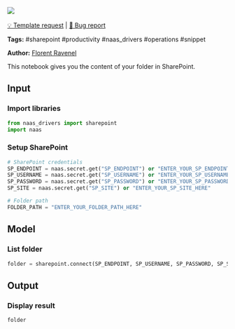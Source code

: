 <a href="https://app.naas.ai/user-redirect/naas/downloader?url=https://raw.githubusercontent.com/jupyter-naas/awesome-notebooks/master/SharePoint/SharePoint_List_folder.ipynb" target="_parent"><img src="https://naasai-public.s3.eu-west-3.amazonaws.com/open_in_naas.svg"/></a><br><br><a href="https://github.com/jupyter-naas/awesome-notebooks/issues/new?assignees=&labels=&template=template-request.md&title=Tool+-+Action+of+the+notebook+">💡 Template request</a> | <a href="https://github.com/jupyter-naas/awesome-notebooks/issues/new?assignees=&labels=&template=bug_report.md&title=SharePoint+-+List+folder:+Error+short+description">🚨 Bug report</a>

**Tags:** #sharepoint #productivity #naas_drivers #operations #snippet

**Author:** [Florent Ravenel](https://www.linkedin.com/in/florent-ravenel/)

This notebook gives you the content of your folder in SharePoint.

## Input

### Import libraries


```python
from naas_drivers import sharepoint
import naas
```

### Setup SharePoint


```python
# SharePoint credentials
SP_ENDPOINT = naas.secret.get("SP_ENDPOINT") or "ENTER_YOUR_SP_ENDPOINT_HERE"
SP_USERNAME = naas.secret.get("SP_USERNAME") or "ENTER_YOUR_SP_USERNAME_HERE"
SP_PASSWORD = naas.secret.get("SP_PASSWORD") or "ENTER_YOUR_SP_PASSWORD_HERE"
SP_SITE = naas.secret.get("SP_SITE") or "ENTER_YOUR_SP_SITE_HERE"

# Folder path
FOLDER_PATH = "ENTER_YOUR_FOLDER_PATH_HERE"
```

## Model

### List folder


```python
folder = sharepoint.connect(SP_ENDPOINT, SP_USERNAME, SP_PASSWORD, SP_SITE).list_folder(FOLDER_PATH)
```

## Output

### Display result


```python
folder
```

